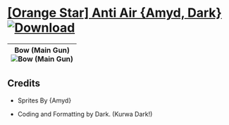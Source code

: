 # [\[Orange Star\] Anti Air {Amyd, Dark}](https://github.com/Klokinator/FE-Repo/tree/main/Battle%20Animations/Advance%20Wars%20Animation%20Ports/%5BOrange%20Star%5D%20Anti%20Air%20%7BAmyd,%20Dark%7D) [![Download](https://img.shields.io/badge/Download--red?style=social&logo=github)](https://minhaskamal.github.io/DownGit/#/home?url=https://github.com/Klokinator/FE-Repo/tree/main/Battle%20Animations/Advance%20Wars%20Animation%20Ports/%5BOrange%20Star%5D%20Anti%20Air%20%7BAmyd,%20Dark%7D)

| <b>Bow (Main Gun)</b><br/><img alt="Bow (Main Gun)" src="https://raw.githubusercontent.com/Klokinator/FE-Repo/main/Battle%20Animations/Advance%20Wars%20Animation%20Ports/%5BOrange%20Star%5D%20Anti%20Air%20%7BAmyd,%20Dark%7D/5.%20Bow%20(Main%20Gun)/Bow.gif"/> |
| :---: |

## Credits

- Sprites By {Amyd}

- Coding and Formatting by Dark. (Kurwa Dark!)

